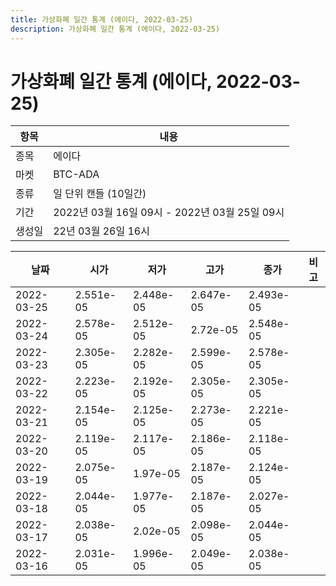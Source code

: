 ```yaml
---
title: 가상화폐 일간 통계 (에이다, 2022-03-25)
description: 가상화폐 일간 통계 (에이다, 2022-03-25)
---
```


가상화폐 일간 통계 (에이다, 2022-03-25)
===

|항목|내용|
|--|--|
|종목|에이다|
|마켓|BTC-ADA|
|종류|일 단위 캔들 (10일간)|
|기간|2022년 03월 16일 09시 - 2022년 03월 25일 09시|
|생성일|22년 03월 26일 16시|


|날짜|시가|저가|고가|종가|비고|
|--|--|--|--|--|--|
|2022-03-25|2.551e-05|2.448e-05|2.647e-05|2.493e-05|    |
|2022-03-24|2.578e-05|2.512e-05|2.72e-05|2.548e-05|    |
|2022-03-23|2.305e-05|2.282e-05|2.599e-05|2.578e-05|    |
|2022-03-22|2.223e-05|2.192e-05|2.305e-05|2.305e-05|    |
|2022-03-21|2.154e-05|2.125e-05|2.273e-05|2.221e-05|    |
|2022-03-20|2.119e-05|2.117e-05|2.186e-05|2.118e-05|    |
|2022-03-19|2.075e-05|1.97e-05|2.187e-05|2.124e-05|    |
|2022-03-18|2.044e-05|1.977e-05|2.187e-05|2.027e-05|    |
|2022-03-17|2.038e-05|2.02e-05|2.098e-05|2.044e-05|    |
|2022-03-16|2.031e-05|1.996e-05|2.049e-05|2.038e-05|    |
